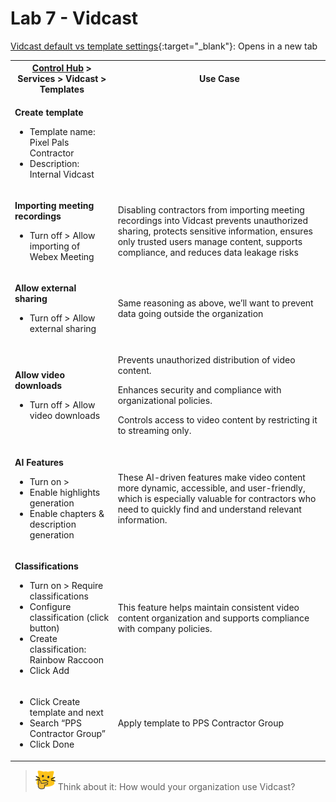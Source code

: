 # Lab 7 - Vidcast
[Vidcast default vs template settings](template_assets/VidcastSettings.pdf){:target="_blank"}: Opens in a new tab<br>

<table><tbody><tr><th><a href="http://admin.webex.com/" target="_blank">Control Hub</a> &gt; Services &gt; Vidcast &gt; Templates</th><th>Use Case</th></tr><tr><td><p><strong>Create template</strong></p><ul><li>Template name: Pixel Pals Contractor</li><li>Description: Internal Vidcast</li></ul></td><td></td></tr><tr><td><p><strong>Importing meeting recordings</strong></p><ul><li>Turn off &gt; Allow importing of Webex Meeting</li></ul></td><td><p>Disabling contractors from importing meeting recordings into Vidcast prevents unauthorized sharing, protects sensitive information, ensures only trusted users manage content, supports compliance, and reduces data leakage risks</p></td></tr><tr><td><p><strong>Allow external sharing</strong></p><ul><li>Turn off &gt; Allow external sharing</li></ul></td><td><p>Same reasoning as above, we’ll want to prevent data going outside the organization</p></td></tr><tr><td><p><strong>Allow video downloads</strong></p><ul><li>Turn off &gt; Allow video downloads</li></ul></td><td><p>Prevents unauthorized distribution of video content.</p><p>Enhances security and compliance with organizational policies.</p><p>Controls access to video content by restricting it to streaming only.</p></td></tr><tr><td><p><strong>AI Features</strong></p><ul><li>Turn on &gt;</li><li>Enable highlights generation</li><li>Enable chapters &amp; description generation</li></ul></td><td><p>These AI-driven features make video content more dynamic, accessible, and user-friendly, which is especially valuable for contractors who need to quickly find and understand relevant information.</p></td></tr><tr><td><p><strong>Classifications</strong></p><ul><li>Turn on &gt; Require classifications</li><li>Configure classification (click button)</li><li>Create classification: Rainbow Raccoon</li><li>Click Add</li></ul></td><td><p>This feature helps maintain consistent video content organization and supports compliance with company policies.</p></td></tr><tr><td><ul><li>Click Create template and next</li><li>Search “PPS Contractor Group”</li><li>Click Done</li></ul></td><td><p>Apply template to PPS Contractor Group</p></td></tr></tbody></table>

>![Think about it](template_assets/thinkingcat.png) Think about it: How would your organization use Vidcast?
